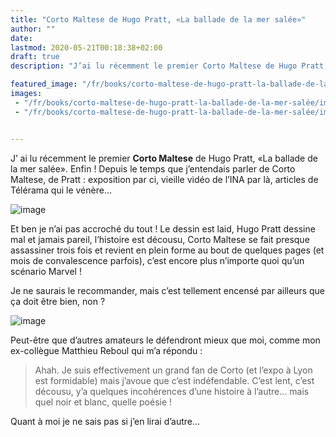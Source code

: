 ```yaml
---
title: "Corto Maltese de Hugo Pratt, «La ballade de la mer salée»"
author: ""
date: 
lastmod: 2020-05-21T00:18:38+02:00
draft: true
description: "J’ai lu récemment le premier Corto Maltese de Hugo Pratt, «La ballade de la mer salée». Enfin ! Depuis le temps que j’entendais parler de…"

featured_image: "/fr/books/corto-maltese-de-hugo-pratt-la-ballade-de-la-mer-salée/images/1.jpeg" 
images:
 - "/fr/books/corto-maltese-de-hugo-pratt-la-ballade-de-la-mer-salée/images/1.jpeg"
 - "/fr/books/corto-maltese-de-hugo-pratt-la-ballade-de-la-mer-salée/images/2.png"


---
```


J’
ai lu récemment le premier **Corto Maltese** de Hugo Pratt, «La ballade de la mer salée». Enfin ! Depuis le temps que j’entendais parler de Corto Maltese, de Pratt : exposition par ci, vieille vidéo de l’INA par là, articles de Télérama qui le vénère… 




![image](images/1.jpeg#layoutTextWidth)



Et ben je n’ai pas accroché du tout ! Le dessin est laid, Hugo Pratt dessine mal et jamais pareil, l’histoire est décousu, Corto Maltese se fait presque assassiner trois fois et revient en plein forme au bout de quelques pages (et mois de convalescence parfois), c’est encore plus n’importe quoi qu’un scénario Marvel !

Je ne saurais le recommander, mais c’est tellement encensé par ailleurs que ça doit être bien, non ?




![image](images/2.png#layoutTextWidth)



Peut-être que d’autres amateurs le défendront mieux que moi, comme mon ex-collègue Matthieu Reboul qui m’a répondu :
> Ahah. Je suis effectivement un grand fan de Corto (et l’expo à Lyon est formidable) mais j’avoue que c’est indéfendable. C’est lent, c’est décousu, y’a quelques incohérences d’une histoire à l’autre… mais quel noir et blanc, quelle poésie !

Quant à moi je ne sais pas si j’en lirai d’autre…
